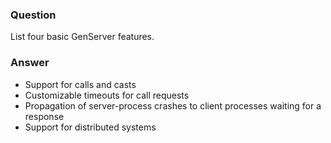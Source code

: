 ### Question
List four basic GenServer features.


### Answer
-   Support for calls and casts
-   Customizable timeouts for call requests
-   Propagation of server-process crashes to client processes waiting
    for a response
-   Support for distributed systems


